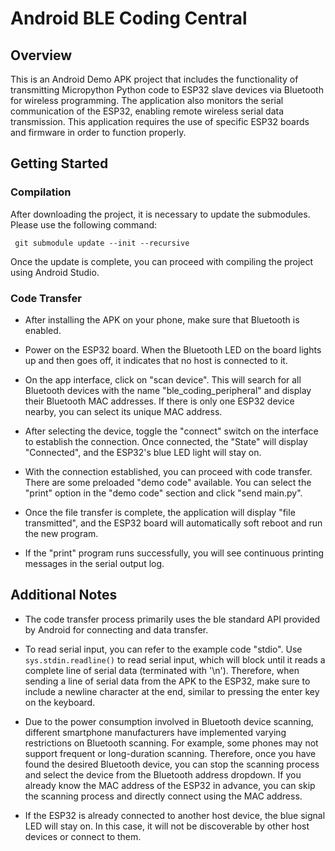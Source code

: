 # Android BLE Coding Central

## Overview

This is an Android Demo APK project that includes the functionality of transmitting Micropython Python code to ESP32 slave devices via Bluetooth for wireless programming. The application also monitors the serial communication of the ESP32, enabling remote wireless serial data transmission. This application requires the use of specific ESP32 boards and firmware in order to function properly.

## Getting Started

### Compilation

After downloading the project, it is necessary to update the submodules. Please use the following command:

```shell
 git submodule update --init --recursive
```

Once the update is complete, you can proceed with compiling the project using Android Studio.

### Code Transfer

- After installing the APK on your phone, make sure that Bluetooth is enabled.

- Power on the ESP32 board. When the Bluetooth LED on the board lights up and then goes off, it indicates that no host is connected to it.

- On the app interface, click on "scan device". This will search for all Bluetooth devices with the name "ble_coding_peripheral" and display their Bluetooth MAC addresses. If there is only one ESP32 device nearby, you can select its unique MAC address.

- After selecting the device, toggle the "connect" switch on the interface to establish the connection. Once connected, the "State" will display "Connected", and the ESP32's blue LED light will stay on.

- With the connection established, you can proceed with code transfer. There are some preloaded "demo code" available. You can select the "print" option in the "demo code" section and click "send main.py".

- Once the file transfer is complete, the application will display "file transmitted", and the ESP32 board will automatically soft reboot and run the new program.

- If the "print" program runs successfully, you will see continuous printing messages in the serial output log.

## Additional Notes

- The code transfer process primarily uses the ble standard API provided by Android for connecting and data transfer.

- To read serial input, you can refer to the example code "stdio". Use `sys.stdin.readline()` to read serial input, which will block until it reads a complete line of serial data (terminated with '\n'). Therefore, when sending a line of serial data from the APK to the ESP32, make sure to include a newline character at the end, similar to pressing the enter key on the keyboard.

- Due to the power consumption involved in Bluetooth device scanning, different smartphone manufacturers have implemented varying restrictions on Bluetooth scanning. For example, some phones may not support frequent or long-duration scanning. Therefore, once you have found the desired Bluetooth device, you can stop the scanning process and select the device from the Bluetooth address dropdown. If you already know the MAC address of the ESP32 in advance, you can skip the scanning process and directly connect using the MAC address.

- If the ESP32 is already connected to another host device, the blue signal LED will stay on. In this case, it will not be discoverable by other host devices or connect to them.
